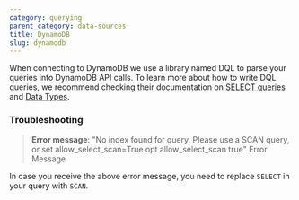 ```yaml
---
category: querying
parent_category: data-sources
title: DynamoDB
slug: dynamodb
---
```


When connecting to DynamoDB we use a library named DQL to parse your queries
into DynamoDB API calls. To learn more about how to write DQL queries, we recommend checking their
documentation on [SELECT queries](https://dql.readthedocs.io/en/latest/topics/queries/select.html) and [Data Types](https://dql.readthedocs.io/en/latest/topics/data_types.html).

### Troubleshooting

> **Error message**: "No index found for query. Please use a SCAN query, or set
allow_select_scan=True opt allow_select_scan true" Error Message

In case you receive the above error message, you need to replace `SELECT` in
your query with `SCAN`.

